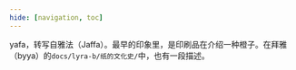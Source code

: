 ```yaml
---
hide: [navigation, toc]
---
```


yafa，转写自雅法（Jaffa）。最早的印象里，是印刷品在介绍一种橙子。在拜雅（byya）的`docs/lyra-b/纸的文化史/`中，也有一段描述。
